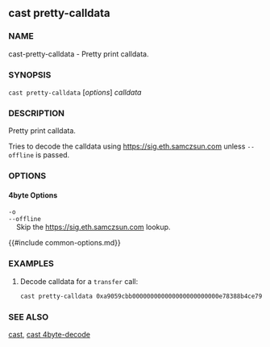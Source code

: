 ## cast pretty-calldata

### NAME

cast-pretty-calldata - Pretty print calldata.

### SYNOPSIS

``cast pretty-calldata`` [*options*] *calldata*

### DESCRIPTION

Pretty print calldata.

Tries to decode the calldata using <https://sig.eth.samczsun.com> unless `--offline` is passed.

### OPTIONS

#### 4byte Options

`-o`  
`--offline`  
&nbsp;&nbsp;&nbsp;&nbsp;Skip the <https://sig.eth.samczsun.com> lookup.

{{#include common-options.md}}

### EXAMPLES

1. Decode calldata for a `transfer` call:
    ```sh
    cast pretty-calldata 0xa9059cbb000000000000000000000000e78388b4ce79068e89bf8aa7f218ef6b9ab0e9d00000000000000000000000000000000000000000000000000174b37380cea000
    ```

### SEE ALSO

[cast](./cast.md), [cast 4byte-decode](./cast-4byte-decode.md)
